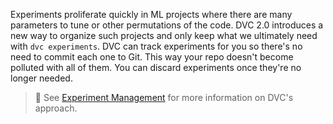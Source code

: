 Experiments proliferate quickly in ML projects where there are many
parameters to tune or other permutations of the code. DVC 2.0 introduces a new
way to organize such projects and only keep what we ultimately need with `dvc
experiments`. DVC can track experiments for you so there's no need to commit
each one to Git. This way your repo doesn't become polluted with all of them.
You can discard experiments once they're no longer needed.

> 📖 See [Experiment Management](https://dvc.org/doc/user-guide/experiment-management) for more
> information on DVC's approach.

